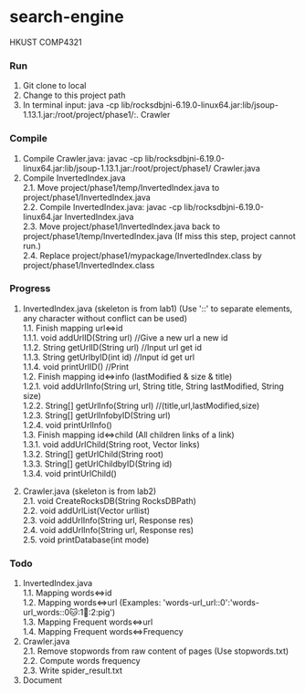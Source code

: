 # search-engine
HKUST COMP4321<br>
### Run
  1. Git clone to local
  2. Change to this project path
  3. In terminal input: java -cp lib/rocksdbjni-6.19.0-linux64.jar:lib/jsoup-1.13.1.jar:/root/project/phase1/:.  Crawler 

### Compile
  1. Compile Crawler.java: javac -cp lib/rocksdbjni-6.19.0-linux64.jar:lib/jsoup-1.13.1.jar:/root/project/phase1/  Crawler.java<br>
  2. Compile InvertedIndex.java<br>
    2.1. Move project/phase1/temp/InvertedIndex.java to  project/phase1/InvertedIndex.java<br>
    2.2. Compile InvertedIndex.java: javac -cp lib/rocksdbjni-6.19.0-linux64.jar InvertedIndex.java <br>
    2.3. Move project/phase1/InvertedIndex.java back to  project/phase1/temp/InvertedIndex.java (If miss this step, project cannot run.)<br>
    2.4. Replace project/phase1/mypackage/InvertedIndex.class by project/phase1/InvertedIndex.class<br>

### Progress
  1. InvertedIndex.java (skeleton is from lab1) (Use '::' to separate elements, any character without conflict can be used)<br>
    1.1. Finish mapping url<=>id  <br>
      1.1.1. void addUrlID(String url) //Give a new url a new id<br>
      1.1.2. String getUrlID(String url) //Input url get id<br>
      1.1.3. String getUrlbyID(int id) //Input id get url<br>
      1.1.4. void printUrlID() //Print<br>
    1.2. Finish mapping id<=>info (lastModified & size & title)<br>
      1.2.1. void addUrlInfo(String url, String title, String lastModified, String size)<br>
      1.2.2. String[] getUrlInfo(String url) //(title,url,lastModified,size)<br>
      1.2.3. String[] getUrlInfobyID(String url)<br>
      1.2.4. void printUrlInfo()<br>
    1.3. Finish mapping id<=>child (All children links of a link)<br>
      1.3.1. void addUrlChild(String root, Vector<String> links)<br>
      1.3.2. String[] getUrlChild(String root)<br>
      1.3.3. String[] getUrlChildbyID(String id)<br>
      1.3.4. void printUrlChild()<br>

  2. Crawler.java (skeleton is from lab2)<br>
    2.1. void CreateRocksDB(String RocksDBPath)<br>
    2.2. void addUrlList(Vector<String> urllist)<br>
    2.3. void addUrlInfo(String url, Response res)<br>
    2.4. void addUrlInfo(String url, Response res)<br>
    2.5. void printDatabase(int mode)<br>


### Todo
  1. InvertedIndex.java<br>
    1.1. Mapping words<=>id<br>
    1.2. Mapping words<=>url (Examples: 'words-url_url::0':'words-url_words::0:cat::1:dog::2:pig')<br>
    1.3. Mapping Frequent words<=>url<br>
    1.4. Mapping Frequent words<=>Frequency<br>
  2. Crawler.java<br>
    2.1. Remove stopwords from raw content of pages (Use stopwords.txt)<br>
    2.2. Compute words frequency<br>
    2.3. Write spider_result.txt<br>
  3. Document<br>
  
  
